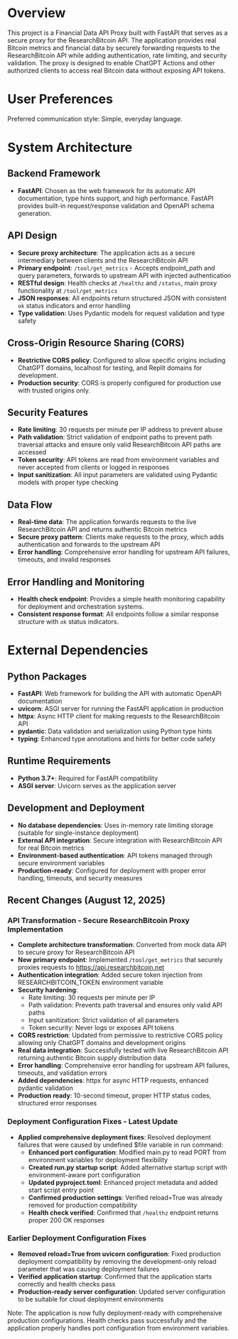 # Overview

This project is a Financial Data API Proxy built with FastAPI that serves as a secure proxy for the ResearchBitcoin API. The application provides real Bitcoin metrics and financial data by securely forwarding requests to the ResearchBitcoin API while adding authentication, rate limiting, and security validation. The proxy is designed to enable ChatGPT Actions and other authorized clients to access real Bitcoin data without exposing API tokens.

# User Preferences

Preferred communication style: Simple, everyday language.

# System Architecture

## Backend Framework
- **FastAPI**: Chosen as the web framework for its automatic API documentation, type hints support, and high performance. FastAPI provides built-in request/response validation and OpenAPI schema generation.

## API Design
- **Secure proxy architecture**: The application acts as a secure intermediary between clients and the ResearchBitcoin API
- **Primary endpoint**: `/tool/get_metrics` - Accepts endpoint_path and query parameters, forwards to upstream API with injected authentication
- **RESTful design**: Health checks at `/healthz` and `/status`, main proxy functionality at `/tool/get_metrics`
- **JSON responses**: All endpoints return structured JSON with consistent `ok` status indicators and error handling
- **Type validation**: Uses Pydantic models for request validation and type safety

## Cross-Origin Resource Sharing (CORS)
- **Restrictive CORS policy**: Configured to allow specific origins including ChatGPT domains, localhost for testing, and Replit domains for development.
- **Production security**: CORS is properly configured for production use with trusted origins only.

## Security Features
- **Rate limiting**: 30 requests per minute per IP address to prevent abuse
- **Path validation**: Strict validation of endpoint paths to prevent path traversal attacks and ensure only valid ResearchBitcoin API paths are accessed
- **Token security**: API tokens are read from environment variables and never accepted from clients or logged in responses
- **Input sanitization**: All input parameters are validated using Pydantic models with proper type checking

## Data Flow
- **Real-time data**: The application forwards requests to the live ResearchBitcoin API and returns authentic Bitcoin metrics
- **Secure proxy pattern**: Clients make requests to the proxy, which adds authentication and forwards to the upstream API
- **Error handling**: Comprehensive error handling for upstream API failures, timeouts, and invalid responses

## Error Handling and Monitoring
- **Health check endpoint**: Provides a simple health monitoring capability for deployment and orchestration systems.
- **Consistent response format**: All endpoints follow a similar response structure with `ok` status indicators.

# External Dependencies

## Python Packages
- **FastAPI**: Web framework for building the API with automatic OpenAPI documentation
- **uvicorn**: ASGI server for running the FastAPI application in production
- **httpx**: Async HTTP client for making requests to the ResearchBitcoin API
- **pydantic**: Data validation and serialization using Python type hints
- **typing**: Enhanced type annotations and hints for better code safety

## Runtime Requirements
- **Python 3.7+**: Required for FastAPI compatibility
- **ASGI server**: Uvicorn serves as the application server

## Development and Deployment
- **No database dependencies**: Uses in-memory rate limiting storage (suitable for single-instance deployment)
- **External API integration**: Secure integration with ResearchBitcoin API for real Bitcoin metrics
- **Environment-based authentication**: API tokens managed through secure environment variables
- **Production-ready**: Configured for deployment with proper error handling, timeouts, and security measures

## Recent Changes (August 12, 2025)

### API Transformation - Secure ResearchBitcoin Proxy Implementation
- **Complete architecture transformation**: Converted from mock data API to secure proxy for ResearchBitcoin API
- **New primary endpoint**: Implemented `/tool/get_metrics` that securely proxies requests to https://api.researchbitcoin.net
- **Authentication integration**: Added secure token injection from RESEARCHBITCOIN_TOKEN environment variable
- **Security hardening**: 
  - Rate limiting: 30 requests per minute per IP
  - Path validation: Prevents path traversal and ensures only valid API paths
  - Input sanitization: Strict validation of all parameters
  - Token security: Never logs or exposes API tokens
- **CORS restriction**: Updated from permissive to restrictive CORS policy allowing only ChatGPT domains and development origins
- **Real data integration**: Successfully tested with live ResearchBitcoin API returning authentic Bitcoin supply distribution data
- **Error handling**: Comprehensive error handling for upstream API failures, timeouts, and validation errors
- **Added dependencies**: httpx for async HTTP requests, enhanced pydantic validation
- **Production ready**: 10-second timeout, proper HTTP status codes, structured error responses

### Deployment Configuration Fixes - Latest Update
- **Applied comprehensive deployment fixes**: Resolved deployment failures that were caused by undefined $file variable in run command:
  - **Enhanced port configuration**: Modified main.py to read PORT from environment variables for deployment flexibility
  - **Created run.py startup script**: Added alternative startup script with environment-aware port configuration
  - **Updated pyproject.toml**: Enhanced project metadata and added start script entry point
  - **Confirmed production settings**: Verified reload=True was already removed for production compatibility
  - **Health check verified**: Confirmed that `/healthz` endpoint returns proper 200 OK responses

### Earlier Deployment Configuration Fixes
- **Removed reload=True from uvicorn configuration**: Fixed production deployment compatibility by removing the development-only reload parameter that was causing deployment failures
- **Verified application startup**: Confirmed that the application starts correctly and health checks pass
- **Production-ready server configuration**: Updated server configuration to be suitable for cloud deployment environments

Note: The application is now fully deployment-ready with comprehensive production configurations. Health checks pass successfully and the application properly handles port configuration from environment variables.